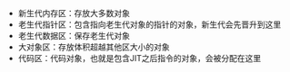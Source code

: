 - 新生代内存区：存放大多数对象
- 老生代指针区：包含指向老生代对象的指针的对象，新生代会先晋升到这里
- 老生代数据区：保存老生代对象
- 大对象区：存放体积超越其他区大小的对象
- 代码区：代码对象，也就是包含JIT之后指令的对象，会被分配在这里